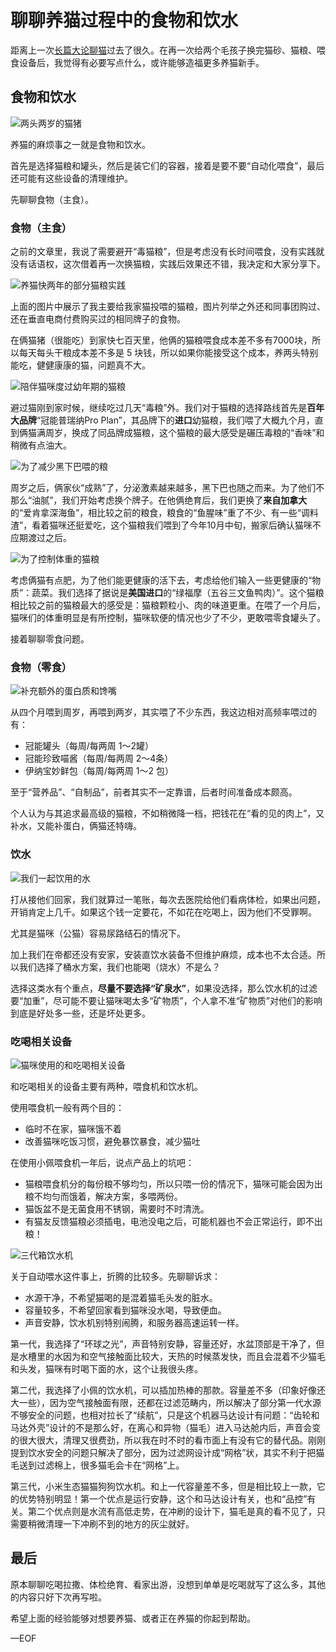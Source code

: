 # 聊聊养猫过程中的食物和饮水

距离上一次[长篇大论聊猫](https://soulteary.com/2018/07/23/experience-in-breeding-cat.html)过去了很久。在再一次给两个毛孩子换完猫砂、猫粮、喂食设备后，我觉得有必要写点什么，或许能够造福更多养猫新手。

## 食物和饮水

![两头两岁的猫猪](https://attachment.soulteary.com/2019/11/18/pigs.jpg)

养猫的麻烦事之一就是食物和饮水。

首先是选择猫粮和罐头，然后是装它们的容器，接着是要不要“自动化喂食”，最后还可能有这些设备的清理维护。

先聊聊食物（主食）。

### 食物（主食）

之前的文章里，我说了需要避开“毒猫粮”，但是考虑没有长时间喂食，没有实践就没有话语权，这次借着再一次换猫粮，实践后效果还不错，我决定和大家分享下。

![养猫快两年的部分猫粮实践](https://attachment.soulteary.com/2019/11/18/food-orders.jpg)

上面的图片中展示了我主要给我家猫投喂的猫粮，图片列举之外还和同事团购过、还在垂直电商付费购买过的相同牌子的食物。

在俩猫猪（很能吃）到家快七百天里，他俩的猫粮喂食成本差不多有7000块，所以每天每头干粮成本差不多是 5 块钱，所以如果你能接受这个成本，养两头特别能吃，健健康康的猫，问题真不大。

![陪伴猫咪度过幼年期的猫粮](https://attachment.soulteary.com/2019/11/18/proplan.jpg)

避过猫刚到家时候，继续吃过几天“毒粮”外。我们对于猫粮的选择路线首先是**百年大品牌**“冠能普瑞纳Pro Plan”，其品牌下的**进口**幼猫粮，我们喂了大概九个月，直到俩猫满周岁，换成了同品牌成猫粮，这个猫粮的最大感受是碾压毒粮的“香味”和稍微有点油大。

![为了减少黑下巴喂的粮](https://attachment.soulteary.com/2019/11/18/acana.jpg)

周岁之后，俩家伙“成熟”了，分泌激素越来越多，黑下巴也随之而来。为了他们不那么“油腻”，我们开始考虑换个牌子。在他俩绝育后，我们更换了**来自加拿大**的“爱肯拿深海鱼”，相比较之前的粮食，粮食的“鱼腥味”重了不少、有一些“调料渣”，看着猫咪还挺爱吃，这个猫粮我们喂到了今年10月中旬，搬家后确认猫咪不应期渡过之后。

![为了控制体重的猫粮](https://attachment.soulteary.com/2019/11/18/fromm.jpg)

考虑俩猫有点肥，为了他们能更健康的活下去，考虑给他们输入一些更健康的“物质”：蔬菜。我们选择了据说是**美国进口**的“绿福摩（五谷三文鱼鸭肉）”。这个猫粮相比较之前的猫粮最大的感受是：猫粮颗粒小、肉的味道更重。在喂了一个月后，猫咪们的体重明显是有所控制，猫咪软便的情况也少了不少，更敢喂零食罐头了。

接着聊聊零食问题。

### 食物（零食）

![补充额外的蛋白质和馋嘴](https://attachment.soulteary.com/2019/11/18/snack.jpg)

从四个月喂到周岁，再喂到两岁，其实喂了不少东西，我这边相对高频率喂过的有：

- 冠能罐头（每周/每两周 1～2罐）
- 冠能珍致喵酱（每周/每两周 2～4条）
- 伊纳宝妙鲜包（每周/每两周 1～2 包）

至于“营养品”、“自制品”，前者其实不一定靠谱，后者时间准备成本颇高。

个人认为与其追求最高级的猫粮，不如稍微降一档，把钱花在“看的见的肉上”，又补水，又能补蛋白，俩猫还特嗨。

### 饮水

![我们一起饮用的水](https://attachment.soulteary.com/2019/11/18/water.jpg)

打从接他们回家，我们就算过一笔账，每次去医院给他们看病体检，如果出问题，开销肯定上几千。如果这个钱一定要花，不如花在吃喝上，因为他们不受罪啊。

尤其是猫咪（公猫）容易尿路结石的情况下。

加上我们在帝都还没有安家，安装直饮水装备不但维护麻烦，成本也不太合适。所以我们选择了桶水方案，我们也能喝（烧水）不是么？

选择这类水有个重点，**尽量不要选择“矿泉水”**，如果没选择，那么饮水机的过滤要“加重”，尽可能不要让猫咪喝太多“矿物质”，个人拿不准“矿物质”对他们的影响到底是好处多一些，还是坏处更多。

### 吃喝相关设备

![猫咪使用的和吃喝相关设备](https://attachment.soulteary.com/2019/11/18/machines.jpg)

和吃喝相关的设备主要有两种，喂食机和饮水机。

使用喂食机一般有两个目的：

- 临时不在家，猫咪饿不着
- 改善猫咪吃饭习惯，避免暴饮暴食，减少猫吐

在使用小佩喂食机一年后，说点产品上的坑吧：

- 猫粮喂食机分的每份粮不够均匀，所以只喂一份的情况下，猫咪可能会因为出粮不均匀而饿着，解决方案，多喂两份。
- 猫饭盆不是无菌食用不锈钢，需要时不时清洗。
- 有猫友反馈猫粮必须插电，电池没电之后，可能机器也不会正常运行，即不出粮！

![三代箱饮水机](https://attachment.soulteary.com/2019/11/18/water-machines.jpg)

关于自动喂水这件事上，折腾的比较多。先聊聊诉求：

- 水源干净，不希望猫喝的是混着猫毛头发的脏水。
- 容量较多，不希望回家看到猫咪没水喝，导致便血。
- 声音安静，饮水机别特别闹腾，和服务器高速运转一样。

第一代，我选择了“环球之光”，声音特别安静，容量还好，水盆顶部是干净了，但是水槽里的水因为和空气接触面比较大，天热的时候蒸发快，而且会混着不少猫毛和头发，猫咪有时喝下面的水，这个让我很头疼。

第二代，我选择了小佩的饮水机，可以插加热棒的那款。容量差不多（印象好像还大一些），因为空气接触面有限，还都在过滤范畴内，所以解决了部分第一代水源不够安全的问题，也相对拉长了“续航”，只是这个机器马达设计有问题：“齿轮和马达外壳”设计的不是那么好，在离心和异物（猫毛）进入马达舱内后，声音会变的很大很大，清理又很费劲，所以我在时不时的看市面上有没有它的替代品。刚刚提到饮水安全的问题只解决了部分，因为过滤网设计成“网格”状，其实不利于把猫毛送到过滤棉上，很多猫毛会卡在“网格”上。

第三代，小米生态猫猫狗狗饮水机。和上一代容量差不多，但是相比较上一款，它的优势特别明显！第一个优点是运行安静，这个和马达设计有关，也和“品控”有关。第二个优点则是水流有高低走势，在冲刷的设计下，猫毛是真的看不见了，只需要稍微清理一下冲刷不到的地方的灰尘就好。

## 最后

原本聊聊吃喝拉撒、体检绝育、看家出游，没想到单单是吃喝就写了这么多，其他的内容只好下次再写啦。

希望上面的经验能够对想要养猫、或者正在养猫的你起到帮助。

—EOF